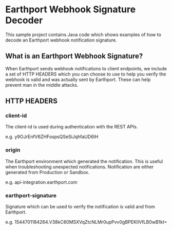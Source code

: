 # Earthport Webhook Signature Decoder

This sample project contains Java code which shows examples of how to decode an Earthport webhook notification signature.

## What is an Earthport Webhook Signature? 

When Earthport sends webhook notifications to client endpoints, we include a set of HTTP HEADERS which you can choose to use to help you verify the webhook is valid and was actually sent by Earthport.
These can help prevent man in the middle attacks.

## HTTP HEADERS

### client-id
The client-id is used during authentication with the REST APIs.

e.g.
y9OJrEnfV6ZHFospsQSeSiJqhfaUD6lH

### origin
 The Earthport environment which generated the notification. This is useful when troubleshooting unexpected notifications. Notification are either generated from Production or Sandbox.
 
 e.g.
 api-integration.earthport.com
 
 ### earthport-signature
 Signature which can be used to verify the notification is valid and from Earthport.
 
 e.g.
 1544701184264.V38kC60MSXVqZtcNLMr0upPvv0gBPEKlIVfLB0wB1kI=
 
 
